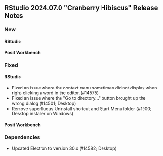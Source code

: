 ## RStudio 2024.07.0 "Cranberry Hibiscus" Release Notes

### New

#### RStudio


#### Posit Workbench

### Fixed

#### RStudio

- Fixed an issue where the context menu sometimes did not display when right-clicking a word in the editor. (#14575)
- Fixed an issue where the "Go to directory..." button brought up the wrong dialog (#14501; Desktop)
- Remove superfluous Uninstall shortcut and Start Menu folder (#1900; Desktop installer on Windows)

#### Posit Workbench

### Dependencies

- Updated Electron to version 30.x (#14582; Desktop)
